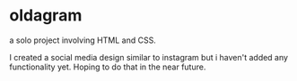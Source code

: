 # oldagram
a solo project involving HTML and CSS.

I created a social media design similar to instagram but i haven't added any functionality yet. Hoping to do that in the near future.
